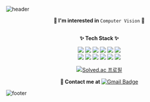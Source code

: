 ![header](https://capsule-render.vercel.app/api?type=slice&section=header&color=30D5C8&customColorList=21&height=150&animation=fadeIn&text=Hi,%20I'm%20Sijeong%20&rotate=10&fontColor=fff&fontSize=46&fontAlign=60&fontAlignY=35)

<div align="center">
<b> 🔭 I'm interested in </b>
<code>Computer Vision</code> 🔭

</br>
</br>

<b>✨ Tech Stack ✨</b>  

<img src="https://img.shields.io/badge/Python-3766AB?style=flat-square&logo=Python&logoColor=white"/></a>
<img src="https://img.shields.io/badge/C-A8B9CC?style=flat-square&logo=C&logoColor=white"/></a>
<img src="https://img.shields.io/badge/C++-00599C?style=flat-square&logo=c%2B%2B&logoColor=white"/></a>
<img src="https://img.shields.io/badge/Pytorch-EE4C2C?style=flat-square&logo=Pytorch&logoColor=white"/></a>
<img src="https://img.shields.io/badge/TensorFlow-FF6F00?style=flat-square&logo=TensorFlow&logoColor=white"/></a>
<img src="https://img.shields.io/badge/OpenCV-5C3EE8?style=flat-square&logo=OpenCV&logoColor=white"/></a>
</br>
<img src="https://img.shields.io/badge/Flask-000000?style=flat-square&logo=Flask&logoColor=white"/></a>
<img src="https://img.shields.io/badge/MariaDB-003545?style=flat-square&logo=MariaDB&logoColor=white"/></a>
<img src="https://img.shields.io/badge/MongoDB-47A248?style=flat-square&logo=MongoDB&logoColor=white"/></a>
<img src="https://img.shields.io/badge/Ubuntu-E95420?style=flat-square&logo=Ubuntu&logoColor=white"/></a>
<img src="https://img.shields.io/badge/Docker-2496ED?style=flat-square&logo=Docker&logoColor=white"/></a>
<img src="https://img.shields.io/badge/AWS-232F3E?style=flat-square&logo=Amazon%20AWS&logoColor=white"/></a>

[![Solved.ac
프로필](http://mazassumnida.wtf/api/v2/generate_badge?boj=ssonge413)](https://solved.ac/ssonge413)


<b> 👋 Contact me at </b> 
[![Gmail Badge](https://img.shields.io/badge/Gmail-EA4335?style=flat-square&logo=Gmail&logoColor=white&link=mailto:ssonge413@gmail.com)](mailto:ssonge413@gmail.com) 
</div>
 
![footer](https://capsule-render.vercel.app/api?type=wave&section=footer&color=CAFCEA&customColorList=21&height=150)

